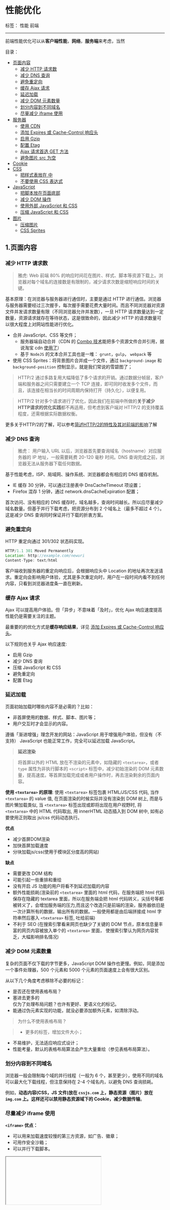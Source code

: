 ﻿# 性能优化

标签： 性能 前端

---

前端性能优化可以从**客户端性能**，**网络**，**服务端**来考虑，当然


目录：

- [页面内容](#1)
    - [减少 HTTP 请求数](#1.1)
    - [减少 DNS 查询](#1.2)
    - [避免重定向](#1.3)
    - [缓存 Ajax 请求](#1.4)
    - [延迟加载](#1.5)
    - [减少 DOM 元素数量](#1.6)
    - [划分内容到不同域名](#1.7)
    - [尽量减少 iframe 使用](#1.8)
- [服务器](#2)
    - [使用 CDN](#2.1)
    - [添加 Expires 或 Cache-Control 响应头](#2.2)
    - [启用 Gzip](#2.3)
    - [配置 Etag](#2.4)
    - [Ajax 请求首选 GET 方法](#2.5)
    - [避免图片 src 为空](#2.6)
- [Cookie](#3)
- [CSS](#4)
    - [把样式表放在 <head> 中](#4.1)
    - [不要使用 CSS 表达式](#4.2)
- [JavaScript](#5)
    - [把脚本放在页面底部](#5.1)
    - [减少 DOM 操作](#5.2)
    - [使用外部 JavaScript 和 CSS](#5.3)
    - [压缩 JavaScript 和 CSS](#5.4)
- [图片](#6)
    - [压缩图片](#6.1)
    - [CSS Sprites](#6.2)
    

## 1.页面内容

### <h3 id="1.1">减少 HTTP 请求数</h3>

> 雅虎: Web 前端 80% 的响应时间花在图片、样式、脚本等资源下载上。浏览器对每个域名的连接数是有限制的，减少请求次数是缩短响应时间的关键。

基本原理：在浏览器与服务器进行通信时，主要是通过 HTTP 进行通信。浏览器与服务器需要经过三次握手，每次握手需要花费大量时间。而且不同浏览器对资源文件并发请求数量有限（不同浏览器允许并发数），一旦 HTTP 请求数量达到一定数量，资源请求就存在等待状态，这是很致命的，因此减少 HTTP 的请求数量可以很大程度上对网站性能进行优化。

- 合并 JavaScript、CSS 等文件；
    - 服务器端自动合并（CDN 的 [Combo 技术](https://yuiblog.com/blog/2008/07/16/combohandler/)能把多个资源文件合并引用，据说淘宝 cdn [使用了](http://www.cnblogs.com/zhengyun_ustc/archive/2012/07/18/combo.html)）
    - 基于 `NodeJS` 的文本合并工具也是一堆： `grunt`，`gulp`， `webpack` 等
- 使用 CSS Sprites：将背景图片合并成一个文件，通过 `background-image` 和 `background-position` 控制显示，就是我们常说的雪碧图了；

>HTTP/2 通过多路复用大幅降低了多个请求的开销。通过数据分帧层，客户端和服务器之间只需要建立一个 TCP 连接，即可同时收发多个文件，而且，该连接在相当长的时间周期内保持打开（持久化），以便复用。

>HTTP/2 针对多个请求进行了优化，因此我们在前端中所做的**关于减少HTTP请求的优化实践**都不再适用，但考虑到客户端对 HTTP/2 的支持覆盖程度，还需根据实际数据权衡。

更多关于HTTP/2的了解，可以参考[简述HTTP/2的特性及其对前端的影响](http://hectorguo.com/zh/http2-starter/)了解

### <h3 id="1.2">减少 DNS 查询</h3>

>雅虎： 用户输入 URL 以后，浏览器首先要查询域名（hostname）对应服务器的 IP 地址，一般需要耗费 20-120 毫秒 时间。DNS 查询完成之前，浏览器无法从服务器下载任何数据。

基于性能考虑，ISP、局域网、操作系统、浏览器都会有相应的 DNS 缓存机制。

- IE 缓存 30 分钟，可以通过注册表中 DnsCacheTimeout 项设置；
- Firefox 混存 1 分钟，通过 network.dnsCacheExpiration 配置；

首次访问、没有相应的 DNS 缓存时，域名越多，查询时间越长。所以应尽量减少域名数量。但基于并行下载考虑，把资源分布到 2 个域名上（最多不超过 4 个）。这是减少 DNS 查询同时保证并行下载的折衷方案。

### <h3 id="1.3">避免重定向</h3>

HTTP 重定向通过 301/302 状态码实现。

```js
HTTP/1.1 301 Moved Permanently  
Location: http://example.com/newuri  
Content-Type: text/html  
```

客户端收到服务器的重定向响应后，会根据响应头中 Location 的地址再次发送请求。重定向会影响用户体验，尤其是多次重定向时，用户在一段时间内看不到任何内容，只看到浏览器进度条一直在刷新。

### <h3 id="1.4">缓存 Ajax 请求</h3>

Ajax 可以提高用户体验。但「异步」不意味着「及时」，优化 Ajax 响应速度提高性能仍是需要关注的主题。

最重要的的优化方式是**缓存响应结果**，详见 [添加 Expires 或 Cache-Control 响应头]()。

以下规则也关乎 Ajax 响应速度:

- 启用 Gzip
- 减少 DNS 查询
- 压缩 JavaScript 和 CSS
- 避免重定向
- 配置 Etag


### <h3 id="1.5">延迟加载</h3>

页面初始加载时哪些内容不是必需的？比如：

- 非首屏使用的数据、样式、脚本、图片等；
- 用户交互时才会显示的内容。

遵循「渐进增强」理念开发的网站：JavaScript 用于增强用户体验，但没有（不支持） JavaScript 也能正常工作，完全可以延迟加载 JavaScript。

> **延迟渲染**

> 将首屏以外的 HTML 放在不渲染的元素中，如隐藏的 `<textarea>`，或者 `type` 属性为非执行脚本的 `<script>` 标签中，减少初始渲染的 DOM 元素数量，提高速度。等首屏加载完成或者用户操作时，再去渲染剩余的页面内容。

**使用 `<textarea>` 的原理**: 使用 `<textarea>` 标签包裹 HTML/JS/CSS 代码, 当作 `<textarea>` 的 value 值, 在页面渲染的时候实际并没有渲染到 DOM 树上, 而是与图片懒加载类似, 当 `<textarea>` 标签出现或即将出现在用户视野时, 将 `<textarea>` 中的 HTML 代码取出, 用 innerHTML 动态插入到 DOM 树中, 如有必要使用正则取出 js/css 代码动态执行。

**优点**

-  减少首屏DOM渲染
-  加快首屏加载速度
-  分块加载js/css(使用于模块区分度高的网站)

**缺点**

- 需要更改 DOM 结构
- 可能引起一些重排和重绘
- 没有开启 JS 功能的用户将看不到延迟加载的内容
- 额外性能损耗(渲染前的 `<textarea>` 里面的 html 代码，在服务端把 html 代码保存在隐藏的 textarea 里面，所以在服务端会把 html 代码转义，尖括号等都被转义了，会增加服务端的压力,而且这个改造只是前端的渲染，服务器依旧是一次计算所有的数据，输出所有的数据。一般使用都是由后端拼接成 html 字符串然后塞入 `<textarea>` 标签, 吐给前端)
- 不利于 SEO (在搜索引擎看来网页也缺少了关键的 DOM 节点，原本信息量丰富的网页内容被放入单个的 `<textarea>` 里面， 使搜索引擎认为网页内容贫乏，大幅影响排名情况)

### <h3 id="1.6">减少 DOM 元素数量</h3>

复杂的页面不仅下载的字节更多，JavaScript DOM 操作也更慢。例如，同是添加一个事件处理器，500 个元素和 5000 个元素的页面速度上会有很大区别。

从以下几个角度考虑移除不必要的标记：

- 是否还在使用表格布局？
- 塞进去更多的 <div> 仅为了处理布局问题？也许有更好、更语义化的标记。
- 能通过伪元素实现的功能，就没必要添加额外元素，如清除浮动。


> 为什么不使用表格布局？

>- 更多的标签，增加文件大小；
- 不易维护，无法适应响应式设计；
- 性能考量，默认的表格布局算法会产生大量重绘（参见表格布局算法）。


### <h3 id="1.7">划分内容到不同域名</h3>

浏览器一般会限制每个域的并行线程（一般为 6 个，甚至更少），使用不同的域名可以最大化下载线程，但注意保持在 2-4 个域名内，以避免 DNS 查询损耗。

例如，**动态内容(CSS，JS 文件)放在 `cssjs.com` 上，静态资源（图片）放在 `img.com` 上。这样还可以禁用静态资源域下的 Cookie，减少数据传输**。

###  <h3 id="1.8">尽量减少 iframe 使用</h3>

**`<iframe>` 优点：**

- 可以用来加载速度较慢的第三方资源，如广告、徽章；
- 可用作安全沙箱；
- 可以并行下载脚本。

**<iframe> 缺点：**

- 加载代价昂贵，即使是空的页面；
- 阻塞页面 load 事件触发；
- 缺乏语义。

## 服务器

### <h3 id="2.1">使用 CDN(Content Delivery Network)</h3>

相比分布式架构的复杂和巨大投入，**静态内容分发网络（CDN）可以以较低的投入，获得加载速度有效提升**。

**致命的缺点就是内容更新的实时性不太好**。

###  <h3 id="2.2">添加 Expires 或 Cache-Control 响应头</h3>

- 静态内容：将 `Expires` 响应头设置为将来很远的时间，实现「永不过期」策略；
- 动态内容：设置合适的 `Cache-Control` 响应头，让浏览器有条件地发起请求。

更多关于浏览器缓存知识可以参考[缓存笔记](https://github.com/byronlun/prepare-for-FE-interview/blob/master/others/%E7%BC%93%E5%AD%98%E7%9F%A5%E8%AF%86%E6%80%BB%E7%BB%93.md)

###  <h3 id="2.3">启用 Gzip</h3>

Gzip 压缩通常可以减少 70% 的响应大小，对某些文件更可能高达 90%，比 Deflate 更高效。主流 Web 服务器都有相应模块，而且绝大多数浏览器支持 gzip 解码。所以，应该对 HTML、CSS、JS、XML、JSON 等文本类型的内容启用压缩。

### <h3 id="2.4">配置 Etag</h3>

Etag 通过文件版本标识，方便服务器判断请求的内容是否有更新，如果没有就响应 304，避免重新下载。

更多关于协商缓存知识可以参考[缓存笔记](https://github.com/byronlun/prepare-for-FE-interview/blob/master/others/%E7%BC%93%E5%AD%98%E7%9F%A5%E8%AF%86%E6%80%BB%E7%BB%93.md)

### <h3 id="2.5">Ajax 请求首选 GET 方法</h3>

浏览器执行 XMLHttpRequest POST 请求时分成两步，先发送 Header，再发送数据。而 GET 只使用一个 TCP 数据包发送数据，所以首选 GET 方法。

IE 中最大 URL 长度为 2K，如果超出 2K，则需要考虑使用 POST 方法。

### <h3 id="2.6">避免图片 src 为空</h3>

虽然 src 属性为空字符串，但浏览器仍然会向服务器发起一个 HTTP 请求，

- 给服务器造成意外的流量负担，尤其时日 PV 较大时；
- 浪费服务器计算资源；
- 可能产生报错。

空的 href 属性也存在类似问题。用户点击空链接时，浏览器也会向服务器发送 HTTP 请求，可以通过 JavaScript 阻止空链接的默认的行为。

## <h2 id="3">Cookie</h2>

Cookie 被用于身份认证、个性化设置等诸多用途。Cookie 通过 HTTP 头在服务器和浏览器间来回传送，**减少 Cookie 大小**可以降低其对响应速度的影响。

- 去除不必要的 Cookie；
- 尽量压缩 Cookie 大小；
- 注意设置 Cookie 的 domain 级别，如无必要，不要影响到 sub-domain；
- 设置合适的过期时间。

还有一个关于 Cookie 的优化处理：**静态资源使用无 Cookie 域名**。
静态资源一般无需使用 Cookie，可以把它们放在使用二级域名或者专门域名的无 Cookie 服务器上，降低 Cookie 传送的造成的流量浪费，提高响应速度。

## <h2 id="4">CSS</h2>

### <h3 id="4.1">把样式表放在 `<head>` 中</h3>

把样式表放在 <head> 中可以让页面渐进渲染，尽早呈现视觉反馈，给用户加载速度很快的感觉。

这对内容比较多的页面尤为重要，用户可以先查看已经下载渲染的内容，而不是盯着白屏等待。

如果把样式表放在页面底部，一些浏览器为减少重绘，会在 CSS 加载完成以后才渲染页面，用户只能对着白屏干瞪眼，用户体验极差。

###  <h3 id="4.2">不要使用 CSS 表达式</h3>

CSS 表达式可以在 CSS 里执行 JavaScript，仅 IE5-IE7 支持，IE8 标准模式已经废弃。

所以，现在基本没人用，可以忽略这一点优化。

## <h2 id="5">JavaScript</h2>

###  <h3 id="5.1">把脚本放在页面底部</h3>

浏览器下载脚本时，会阻塞其他资源并行下载，即使是来自不同域名的资源。因此，最好将脚本放在底部，以提高页面加载速度。

一些特殊场景无法将脚本放到页面底部的，可以考虑  `<script>` 的以下属性：

- `defer` 属性
- HTML5 新增的 `async` 属性

### <h3 id="5.2">减少 DOM 操作</h3>

JavaScript 操作 DOM 很慢，尤其是 DOM 节点很多时。

使用时应该注意：

- 缓存已经访问过的元素；
- 使用 `DocumentFragment` 暂存 DOM，整理好以后再插入 DOM 树；
- 操作 className，而不是多次读写 style；
- 避免使用 JavaScript 修复布局。

### <h3 id="5.3">使用外部 JavaScript 和 CSS</h3>

外部 JavaScript 和 CSS 文件可以被浏览器缓存，在不同页面间重用，也能降低页面大小。

当然，实际中也需要考虑代码的重用程度。如果仅仅是某个页面使用到的代码，可以考虑内嵌在页面中，减少 HTTP 请求数。另外，可以在首页加载完成以后，预先加载子页面的资源。

### <h3 id="5.4">压缩 JavaScript 和 CSS</h3>

压缩代码可以移除非功能性的字符（注释、空格、空行等），减少文件大小，提高载入速度。

> 得益于 Node.js 的流行，开源社区涌现出许多高效、易用的前端优化工具，JavaScript 和 CSS 压缩类的，如 [UglifyJS 2](https://github.com/mishoo/UglifyJS2)、csso、cssnano 等。

> 对于内嵌的 CSS 和 JavaScript，也可以通过 htmlmin 等工具压缩。

> 这些项目都有 Gulp、Webpack 等流行构建工具的配套版本。

## <h2 id="6">图片</h2>

### <h3 id="6.1">压缩图片</h3>

压缩图片最直接带来的就是减少图片的大小，从而缩短请求时间。

图片压缩的方式有：

1. 缩小图片分辨率；
2. 改变图片格式；
3. 降低图片保存质量。

### <h3 id="6.2">CSS Sprites</h3>

CSS Sprites：是将多张图片合并成一张图片达到减少 HTTP 请求的一种解决方案，可以通过 background-image 和 background-position 属性来访问图片内容。这种方案同时还可以减少图片总字节数，节省命名词汇量（由命名多张图片文件变成一张）。


## 优秀文章

- [Optimising the front end for the browser](https://hackernoon.com/optimising-the-front-end-for-the-browser-f2f51a29c572)
- 译文[优化浏览器前端](http://mp.weixin.qq.com/s/XMZvK7hRz4Fw2srqZXvXAA)
